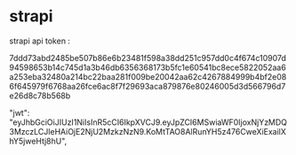 # strapi

strapi api token :

7ddd73abd2485be507b86e6b23481f598a38dd251c957dd0c4f674c10907d94598653b14c745d1a3b46db6356368173b5fc1e60541bc8ece5822052aa6a253eba32480a214bc22baa281f009be20042aa62c4267884999b4bf2e086f645979f6768aa26fce6ac8f7f29693aca879876e80246005d3d566796d7e26d8c78b568b

"jwt": "eyJhbGciOiJIUzI1NiIsInR5cCI6IkpXVCJ9.eyJpZCI6MSwiaWF0IjoxNjYzMDQ3MzczLCJleHAiOjE2NjU2MzkzNzN9.KoMtTAO8AlRunYH5z476CweXiExailXhY5jweHtj8hU",
